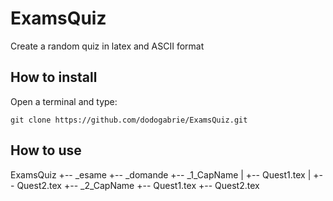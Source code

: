 # ExamsQuiz
Create a random quiz in latex and ASCII format
## How to install
Open a terminal and type:

`git clone https://github.com/dodogabrie/ExamsQuiz.git`

## How to use

ExamsQuiz
+-- _esame
+-- _domande
    +-- _1_CapName
    |   +-- Quest1.tex
    |	+-- Quest2.tex
    +-- _2_CapName
	+-- Quest1.tex
	+-- Quest2.tex
